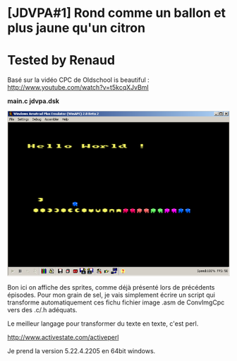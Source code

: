 # [JDVPA#1] Rond comme un ballon et plus jaune qu'un citron
# Tested by Renaud

Basé sur la vidéo CPC de Oldschool is beautiful : http://www.youtube.com/watch?v=t5kcqXJvBmI

__main.c jdvpa.dsk__

![JDVPA1.dsk.png](JDVPA1.dsk.png)

Bon ici on affiche des sprites, comme déjà présenté lors de précédents épisodes. Pour mon grain de sel, je vais simplement écrire un script qui transforme automatiquement ces fichu fichier image .asm de ConvImgCpc vers des .c/.h adéquats.

Le meilleur langage pour transformer du texte en texte, c'est perl.

http://www.activestate.com/activeperl

Je prend la version 5.22.4.2205 en 64bit windows.

